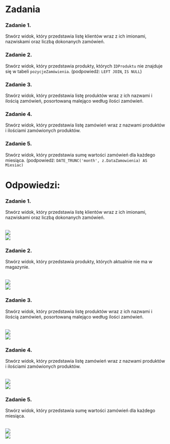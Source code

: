 # Zadania 

### Zadanie 1.	
Stwórz widok, który przedstawia listę klientów wraz z ich imionami, nazwiskami oraz liczbą dokonanych zamówień. 

### Zadanie 2.	
Stwórz widok, który przedstawia produkty, których `IDProduktu` nie znajduje się w tabeli `pozycjeZamówienia`. 
(podpowiedź: `LEFT JOIN`, `IS NULL`) 

### Zadanie 3.	
Stwórz widok, który przedstawia listę produktów wraz z ich nazwami i ilością zamówień, posortowaną malejąco według ilości zamówień. 

### Zadanie 4.	
Stwórz widok, który przedstawia listę zamówień wraz z nazwami produktów i ilościami zamówionych produktów. 

### Zadanie 5.	
Stwórz widok, który przedstawia sumę wartości zamówień dla każdego miesiąca. 
(podpowiedź: `DATE_TRUNC('month', z.DataZamowienia) AS Miesiac)` 

# Odpowiedzi:

### Zadanie 1.
 Stwórz widok, który przedstawia listę klientów wraz z ich imionami, nazwiskami oraz liczbą dokonanych zamówień. 

  <br>![](img/zad1v1.png) 
  <br>![](img/zad1v2.png) 

### Zadanie 2. 
Stwórz widok, który przedstawia produkty, których aktualnie nie ma w magazynie. 

   <br>![](img/zad2v1.png) 
   <br>![](img/zad2v2.png) 

### Zadanie 3. 
Stwórz widok, który przedstawia listę produktów wraz z ich nazwami i ilością zamówień, posortowaną malejąco według ilości zamówień. 

<br>![](img/zad3v1.png)
<br>![](img/zad3v2.png) 
 
### Zadanie 4.
 Stwórz widok, który przedstawia listę zamówień wraz z nazwami produktów i ilościami zamówionych produktów. 

  <br>![](img/zad4v1.png) 
  <br>![](img/zad4v2.png) 

### Zadanie 5.
 Stwórz widok, który przedstawia sumę wartości zamówień dla każdego miesiąca.

<br>![](img/zad5v1.png) 
<br>![](img/zad5v2.png) 

